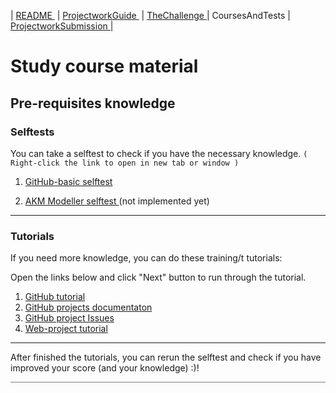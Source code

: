 | [README ](README.md) | [ProjectworkGuide ](ProjectworkGuide.md) | [TheChallenge ](TheChallenge.md) | CoursesAndTests | [ProjectworkSubmission ](ProjectworkSubmission.md) |
 
# Study course material

## Pre-requisites knowledge

### Selftests

You can take a selftest to check if you have the necessary knowledge. <code>( Right-click the link to open in new tab or window )</code>

1. [GitHub-basic selftest](https://www.w3schools.com/git/git_quiz.asp?remote=github)

5. [AKM Modeller selftest ](https://......) (not implemented yet)

---

### Tutorials

If you need more knowledge, you can do these training/t tutorials:

Open the links below and click "Next" button to run through the tutorial.

1. [GitHub tutorial](https://www.w3schools.com/git/git_intro.asp?remote=github)
1. [GitHub projects documentaton](https://docs.github.com/en/issues/planning-and-tracking-with-projects/learning-about-projects)
1. [GitHub project Issues](https://github.com/features/issues)
1. [Web-project tutorial](https://...)

---

After finished the tutorials, you can rerun the selftest and check if you have improved your score (and your knowledge) :)!

<hr style="background: gray" /> 
